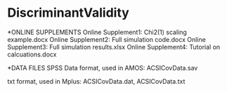 # DiscriminantValidity
*ONLINE SUPPLEMENTS
Online Supplement1: Chi2(1) scaling example.docx
Online Supplement2: Full simulation code.docx
Online Supplement3: Full simulation results.xlsx
Online Supplement4: Tutorial on calcuations.docx

*DATA FILES
SPSS Data format, used in AMOS: ACSICovData.sav

txt format, used in Mplus: ACSICovData.dat, ACSICovData.txt

